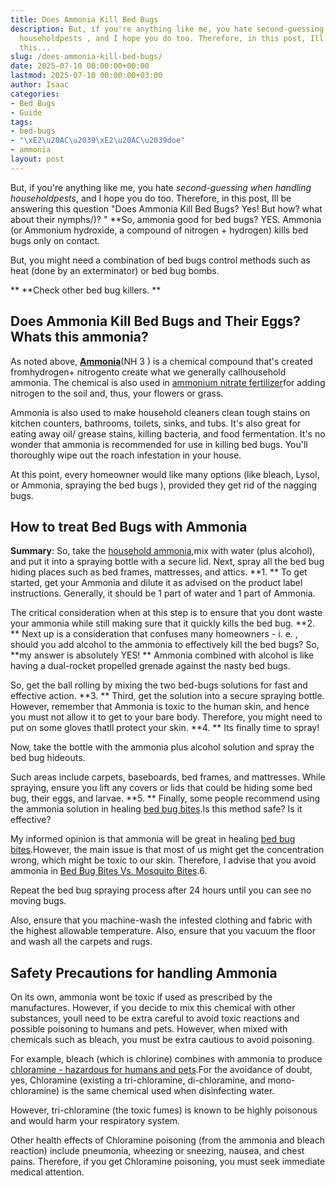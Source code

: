 ```yaml
---
title: Does Ammonia Kill Bed Bugs
description: But, if you're anything like me, you hate second-guessing when handling
  householdpests , and I hope you do too. Therefore, in this post, Ill be answering
  this...
slug: /does-ammonia-kill-bed-bugs/
date: 2025-07-10 00:00:00+00:00
lastmod: 2025-07-10 00:00:00+03:00
author: Isaac
categories:
- Bed Bugs
- Guide
tags:
- bed-bugs
- "\xE2\u20AC\u2039\xE2\u20AC\u2039doe"
- ammonia
layout: post
---
```

But, if you're anything like me, you hate *second-guessing when handling householdpests*, and I hope you do too. Therefore, in this post, Ill be answering this question "Does Ammonia Kill Bed Bugs? Yes! But how? what about their nymphs/)? " **So, ammonia good for bed bugs? YES. Ammonia (or Ammonium hydroxide, a compound of nitrogen + hydrogen) kills bed bugs only on contact.

But, you might need a combination of bed bugs control methods such as heat (done by an exterminator) or bed bug bombs.

** **Check other bed bug killers. **

##  Does Ammonia Kill Bed Bugs and Their Eggs? Whats this ammonia?

As noted above, [**Ammonia**](https://en.wikipedia.org/wiki/Ammonia)(NH 3 ) is a chemical compound that's created fromhydrogen+ nitrogento create what we generally callhousehold ammonia. The chemical is also used in [ammonium nitrate fertilizer](https://www.tfi.org/sites/default/files/documents/ammoniafactsheet.pdf)for adding nitrogen to the soil and, thus, your flowers or grass.

Ammonia is also used to make household cleaners clean tough stains on kitchen counters, bathrooms, toilets, sinks, and tubs. It's also great for eating away oil/ grease stains, killing bacteria, and food fermentation. It's no wonder that ammonia is recommended for use in killing bed bugs. You'll thoroughly wipe out the roach infestation in your house.

At this point, every homeowner would like many options (like bleach, Lysol, or Ammonia, spraying the bed bugs ), provided they get rid of the nagging bugs.

##  How to treat Bed Bugs with Ammonia

**Summary**: So, take the [household ammonia](https://www.amazon.com/dp/B00LOUJOUC/?tag=p-policy-20),mix with water (plus alcohol), and put it into a spraying bottle with a secure lid. Next, spray all the bed bug hiding places such as bed frames, mattresses, and attics. **1. ** To get started, get your Ammonia and dilute it as advised on the product label instructions. Generally, it should be 1 part of water and 1 part of Ammonia.

The critical consideration when at this step is to ensure that you dont waste your ammonia while still making sure that it quickly kills the bed bug. **2. ** Next up is a consideration that confuses many homeowners - i. e. , should you add alcohol to the ammonia to effectively kill the bed bugs? So, **my answer is absolutely YES! ** Ammonia combined with alcohol is like having a dual-rocket propelled grenade against the nasty bed bugs.

So, get the ball rolling by mixing the two bed-bugs solutions for fast and effective action. **3. ** Third, get the solution into a secure spraying bottle. However, remember that Ammonia is toxic to the human skin, and hence you must not allow it to get to your bare body. Therefore, you might need to put on some gloves thatll protect your skin. **4. ** Its finally time to spray!

Now, take the bottle with the ammonia plus alcohol solution and spray the bed bug hideouts.

Such areas include carpets, baseboards, bed frames, and mattresses. While spraying, ensure you lift any covers or lids that could be hiding some bed bug, their eggs, and larvae. **5. ** Finally, some people recommend using the ammonia solution in healing [bed bug bites](https://pestpolicy.com/pictures-of-bed-bug-bites/).Is this method safe? Is it effective?

My informed opinion is that ammonia will be great in healing [bed bug bites](https://pestpolicy.com/can-bed-bugs-bite-through-clothing/).However, the main issue is that most of us might get the concentration wrong, which might be toxic to our skin. Therefore, I advise that you avoid ammonia in [Bed Bug Bites Vs. Mosquito Bites](https://pestpolicy.com/bed-bug-bites-vs-mosquito-bites/).6.

Repeat the bed bug spraying process after 24 hours until you can see no moving bugs.

Also, ensure that you machine-wash the infested clothing and fabric with the highest allowable temperature. Also, ensure that you vacuum the floor and wash all the carpets and rugs.

##  Safety Precautions for handling Ammonia

On its own, ammonia wont be toxic if used as prescribed by the manufactures. However, if you decide to mix this chemical with other substances, youll need to be extra careful to avoid toxic reactions and possible poisoning to humans and pets. However, when mixed with chemicals such as bleach, you must be extra cautious to avoid poisoning.

For example, bleach (which is chlorine) combines with ammonia to produce [chloramine - hazardous for humans and pets](https://www.thoughtco.com/bleach-and-ammonia-chemical-reaction-609280).For the avoidance of doubt, yes, Chloramine (existing a tri-chloramine, di-chloramine, and mono-chloramine) is the same chemical used when disinfecting water.

However, tri-chloramine (the toxic fumes) is known to be highly poisonous and would harm your respiratory system.

Other health effects of Chloramine poisoning (from the ammonia and bleach reaction) include pneumonia, wheezing or sneezing, nausea, and chest pains. Therefore, if you get Chloramine poisoning, you must seek immediate medical attention.